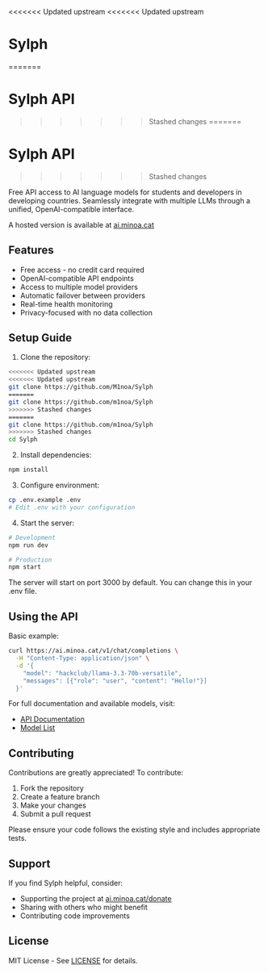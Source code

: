 <<<<<<< Updated upstream
<<<<<<< Updated upstream
# Sylph
=======
# Sylph API
>>>>>>> Stashed changes
=======
# Sylph API
>>>>>>> Stashed changes

Free API access to AI language models for students and developers in developing countries. Seamlessly integrate with multiple LLMs through a unified, OpenAI-compatible interface.

A hosted version is available at [ai.minoa.cat](https://ai.minoa.cat)

## Features

- Free access - no credit card required
- OpenAI-compatible API endpoints
- Access to multiple model providers
- Automatic failover between providers
- Real-time health monitoring
- Privacy-focused with no data collection

## Setup Guide

1. Clone the repository:
```bash
<<<<<<< Updated upstream
<<<<<<< Updated upstream
git clone https://github.com/M1noa/Sylph
=======
git clone https://github.com/m1noa/Sylph
>>>>>>> Stashed changes
=======
git clone https://github.com/m1noa/Sylph
>>>>>>> Stashed changes
cd Sylph
```

2. Install dependencies:
```bash
npm install
```

3. Configure environment:
```bash
cp .env.example .env
# Edit .env with your configuration
```

4. Start the server:
```bash
# Development
npm run dev

# Production
npm start
```

The server will start on port 3000 by default. You can change this in your .env file.

## Using the API

Basic example:

```bash
curl https://ai.minoa.cat/v1/chat/completions \
  -H "Content-Type: application/json" \
  -d '{
    "model": "hackclub/llama-3.3-70b-versatile",
    "messages": [{"role": "user", "content": "Hello!"}]
  }'
```

For full documentation and available models, visit:
- [API Documentation](https://ai.minoa.cat/docs)
- [Model List](https://ai.minoa.cat/models)

## Contributing

Contributions are greatly appreciated! To contribute:

1. Fork the repository
2. Create a feature branch
3. Make your changes
4. Submit a pull request

Please ensure your code follows the existing style and includes appropriate tests.

## Support

If you find Sylph helpful, consider:
- Supporting the project at [ai.minoa.cat/donate](https://ai.minoa.cat/donate)
- Sharing with others who might benefit
- Contributing code improvements

## License

MIT License - See [LICENSE](LICENSE) for details.
